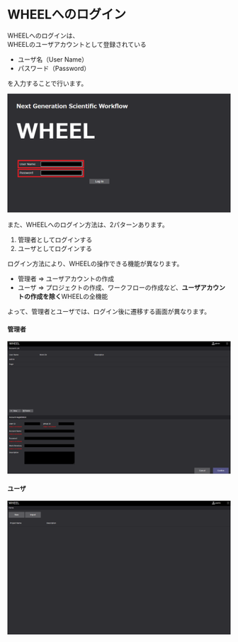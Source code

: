 # WHEELへのログイン
WHEELへのログインは、  
WHEELのユーザアカウントとして登録されている  
* ユーザ名（User Name）  
* パスワード（Password）  

を入力することで行います。  

![img](./img/login.png "login")  

また、WHEELへのログイン方法は、2パターンあります。

1. 管理者としてログインする  
1. ユーザとしてログインする  

ログイン方法により、WHEELの操作できる機能が異なります。  

* 管理者 => ユーザアカウントの作成  
* ユーザ => プロジェクトの作成、ワークフローの作成など、**ユーザアカウントの作成を除く**WHEELの全機能  

よって、管理者とユーザでは、ログイン後に遷移する画面が異なります。

#### 管理者  

![img](./img/useraccount.png "useraccount")  

#### ユーザ  

![img](./img/home.png "home") 